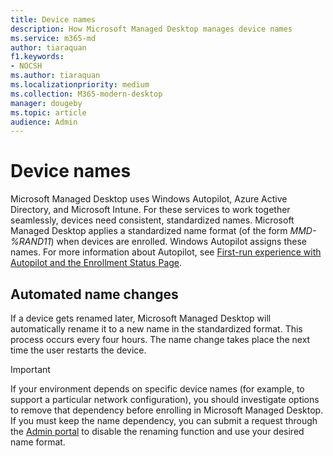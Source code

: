 ```yaml
---
title: Device names
description: How Microsoft Managed Desktop manages device names
ms.service: m365-md
author: tiaraquan
f1.keywords:
- NOCSH
ms.author: tiaraquan
ms.localizationpriority: medium
ms.collection: M365-modern-desktop
manager: dougeby
ms.topic: article
audience: Admin
---
```


# Device names

Microsoft Managed Desktop uses Windows Autopilot, Azure Active Directory, and Microsoft Intune. For these services to work together seamlessly, devices need consistent, standardized names. Microsoft Managed Desktop applies a standardized name format (of the form *MMD-%RAND11*) when devices are enrolled. Windows Autopilot assigns these names. For more information about Autopilot, see [First-run experience with Autopilot and the Enrollment Status Page](../get-started/esp-first-run.md).

## Automated name changes

If a device gets renamed later, Microsoft Managed Desktop will automatically rename it to a new name in the standardized format. This process occurs every four hours. The name change takes place the next time the user restarts the device.

> [!IMPORTANT]
> If your environment depends on specific device names (for example, to support a particular network configuration), you should investigate options to remove that dependency before enrolling in Microsoft Managed Desktop. If you must keep the name dependency, you can submit a request through the [Admin portal](../working-with-managed-desktop/admin-support.md) to disable the renaming function and use your desired name format.